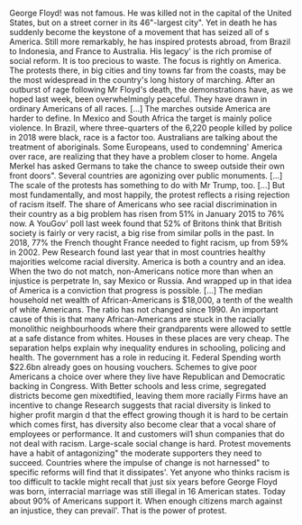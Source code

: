 George Floyd! was not famous. He was killed not in the capital of the United States, but on a street corner in its 46"-largest city". Yet in death he has suddenly become the keystone of a movement that has seized all of s America. Still more remarkably, he has inspired protests abroad, from Brazil to Indonesia, and France to Australia. His legacy' is the rich promise of social reform. It is too precious to waste. The focus is rightly on America. The protests there, in big cities and tiny towns far from the coasts, may be the most widespread in the country's long history of marching. After an outburst of rage following Mr Floyd's death, the demonstrations have, as we hoped last week, been overwhelmingly peaceful. They have drawn in ordinary Americans of all races. [...] The marches outside America are harder to define. In Mexico and South Africa the target is mainly police violence. In Brazil, where three-quarters of the 6,220 people killed by police in 2018 were black, race is a factor too. Australians are talking about the treatment of aboriginals. Some Europeans, used to condemning' America over race, are realizing that they have a problem closer to home. Angela Merkel has asked Germans to take the chance to sweep outside their own front doors". Several countries are agonizing over public monuments. [...] The scale of the protests has something to do with Mr Trump, too. [...] But most fundamentally, and most happily, the protest reflects a rising rejection of racism itself. The share of Americans who see racial discrimination in their country as a big problem has risen from 51% in January 2015 to 76% now. A YouGov' poll last week found that 52% of Britons think that British society is fairly or very racist, a big rise from similar polls in the past. In 2018, 77% the French thought France needed to fight racism, up from 59% in 2002. Pew Research found last year that in most countries healthy majorities welcome racial diversity.
America is both a country and an idea. When the two do not match, non-Americans notice more than when an injustice is perpetrate In, say Mexico or Russia. And wrapped up in that idea of America is a conviction that progress is possible. [...] The median household net wealth of African-Americans is $18,000, a tenth of the wealth of white Americans. The ratio has not changed since 1990. An important cause of this is that many African-Americans are stuck in the racially monolithic neighbourhoods where their grandparents were allowed to settle at a safe distance from whites. Houses in these places are very cheap. The separation helps explain why inequality endures in schooling, policing and health. The government has a role in reducing it. Federal Spending worth $22.6bn already goes on housing vouchers. Schemes to give poor Americans a choice over where they live have Republican and Democratic backing in Congress. With Better schools and less crime, segregated districts become gen mixedtified, leaving them more racially Firms have an incentive to change Research suggests that racial diversity is linked to higher profit margin d that the effect growing though it is hard to be certain which comes first, has diversity also become clear that a vocal share of employees or performance. It and customers wil1 shun companies that do not deal with racism. Large-scale social change is hard. Protest movements have a habit of antagonizing" the moderate supporters they need to succeed. Countries where the impulse of change is not harnessed" to specific reforms will find that it dissipates'. Yet anyone who thinks racism is too difficult to tackle might recall that just six years before George Floyd was born, interracial marriage was still illegal in 16 American states. Today about 90% of Americans support it. When enough citizens march against an injustice, they can prevail'. That is the power of protest.